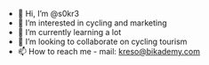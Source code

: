 - 👋 Hi, I’m @s0kr3
- 👀 I’m interested in cycling and marketing
- 🌱 I’m currently learning a lot
- 💞️ I’m looking to collaborate on cycling tourism
- 📫 How to reach me - mail: kreso@bikademy.com

<!---
s0kr3/s0kr3 is a ✨ special ✨ repository because its `README.md` (this file) appears on your GitHub profile.
You can click the Preview link to take a look at your changes.
--->
